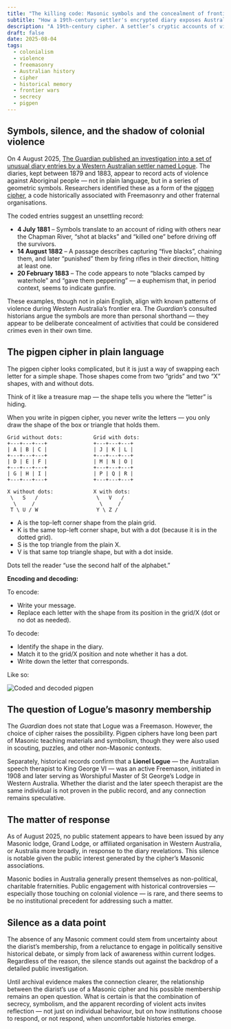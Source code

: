 ```yaml
---  
title: "The killing code: Masonic symbols and the concealment of frontier violence" 
subtitle: "How a 19th-century settler's encrypted diary exposes Australia’s silenced past—and the institutions that still will not speak of it"  
description: "A 19th-century cipher. A settler’s cryptic accounts of violence. A modern-day silence. The discovery of Lionel Logue’s encoded diaries forces a reckoning with how colonial atrocities were concealed—and who benefits from keeping them obscured."
draft: false
date: 2025-08-04
tags:  
  - colonialism
  - violence  
  - freemasonry  
  - Australian history  
  - cipher  
  - historical memory  
  - frontier wars  
  - secrecy
  - pigpen
---
```


## Symbols, silence, and the shadow of colonial violence

On 4 August 2025, [The Guardian published an investigation into a set of unusual diary entries by a Western Australian settler named Logue](https://www.theguardian.com/australia-news/ng-interactive/2025/aug/04/the-killing-code-strange-symbols-in-a-wa-settlers-diaries-lay-bare-frontier-atrocities-ntwnfb). 
The diaries, kept between 1879 and 1883, appear to record acts of violence against Aboriginal people — not in plain 
language, but in a series of geometric symbols. Researchers identified these as a form of the [pigpen cipher](https://en.wikipedia.org/wiki/Pigpen_cipher), a code historically associated with Freemasonry and other fraternal organisations.

The coded entries suggest an unsettling record:

* **4 July 1881** – Symbols translate to an account of riding with others near the Chapman River, “shot at blacks” and “killed one” before driving off the survivors.
* **14 August 1882** – A passage describes capturing “five blacks”, chaining them, and later “punished” them by firing rifles in their direction, hitting at least one.
* **20 February 1883** – The code appears to note “blacks camped by waterhole” and “gave them peppering” — a euphemism that, in period context, seems to indicate gunfire.

These examples, though not in plain English, align with known patterns of violence during Western Australia’s frontier 
era. The *Guardian*’s consulted historians argue the symbols are more than personal shorthand — they appear to be 
deliberate concealment of activities that could be considered crimes even in their own time.

## The pigpen cipher in plain language

The pigpen cipher looks complicated, but it is just a way of swapping each letter for a simple shape. Those shapes come from two “grids” and two “X” shapes, with and without dots.

Think of it like a treasure map — the shape tells you where the “letter” is hiding.

When you write in pigpen cipher, you never write the letters — you only draw the shape of the box or triangle that holds them.

```text
Grid without dots:          Grid with dots:
+---+---+---+               +---+---+---+
| A | B | C |               | J | K | L |
+---+---+---+               +---+---+---+
| D | E | F |               | M | N | O |
+---+---+---+               +---+---+---+
| G | H | I |               | P | Q | R |
+---+---+---+               +---+---+---+

X without dots:             X with dots:
 \   S   /                   \   V   /
  \     /                     \     /
 T \ U / W                   Y \ Z /  
```

* A is the top-left corner shape from the plain grid.
* K is the same top-left corner shape, but with a dot (because it is in the dotted grid).
* S is the top triangle from the plain X.
* V is that same top triangle shape, but with a dot inside.

Dots tell the reader “use the second half of the alphabet.”

**Encoding and decoding:**

To encode:

* Write your message.
* Replace each letter with the shape from its position in the grid/X (dot or no dot as needed).

To decode:

* Identify the shape in the diary.
* Match it to the grid/X position and note whether it has a dot.
* Write down the letter that corresponds.

Like so:

![Coded and decoded pigpen](/images/logue-decoded.png)

## The question of Logue’s masonry membership

The *Guardian* does not state that Logue was a Freemason. However, the choice of cipher raises the possibility. Pigpen ciphers have long been part of Masonic teaching materials and symbolism, though they were also used in scouting, puzzles, and other non-Masonic contexts.

Separately, historical records confirm that a **Lionel Logue** — the Australian speech therapist to King George VI — was an active Freemason, initiated in 1908 and later serving as Worshipful Master of St George’s Lodge in Western Australia. Whether the diarist and the later speech therapist are the same individual is not proven in the public record, and any connection remains speculative.

## The matter of response

As of August 2025, no public statement appears to have been issued by any Masonic lodge, Grand Lodge, or affiliated 
organisation in Western Australia, or Australia more broadly, in response to the diary revelations. This silence is 
notable given the public interest generated by the cipher’s Masonic associations.

Masonic bodies in Australia generally present themselves as non-political, charitable fraternities. Public engagement 
with historical controversies — especially those touching on colonial violence — is rare, and there seems to be no 
institutional precedent for addressing such a matter.

## Silence as a data point

The absence of any Masonic comment could stem from uncertainty about the diarist’s membership, from a reluctance to 
engage in politically sensitive historical debate, or simply from lack of awareness within current lodges. Regardless 
of the reason, the silence stands out against the backdrop of a detailed public investigation.

Until archival evidence makes the connection clearer, the relationship between the diarist’s use of a Masonic cipher 
and his possible membership remains an open question. What is certain is that the combination of secrecy, symbolism, 
and the apparent recording of violent acts invites reflection — not just on individual behaviour, but on how 
institutions choose to respond, or not respond, when uncomfortable histories emerge.


